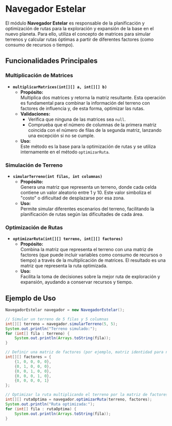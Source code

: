 # Navegador Estelar

El módulo **Navegador Estelar** es responsable de la planificación y optimización de rutas para la exploración y expansión de la base en el nuevo planeta. Para ello, utiliza el concepto de matrices para simular terrenos y calcular rutas óptimas a partir de diferentes factores (como consumo de recursos o tiempo).

## Funcionalidades Principales

### Multiplicación de Matrices

- **`multiplicarMatrices(int[][] a, int[][] b)`**
    - **Propósito:**  
      Multiplica dos matrices y retorna la matriz resultante. Esta operación es fundamental para combinar la información del terreno con factores de influencia y, de esta forma, optimizar las rutas.
    - **Validaciones:**
        - Verifica que ninguna de las matrices sea `null`.
        - Comprueba que el número de columnas de la primera matriz coincida con el número de filas de la segunda matriz, lanzando una excepción si no se cumple.
    - **Uso:**  
      Este método es la base para la optimización de rutas y se utiliza internamente en el método `optimizarRuta`.

### Simulación de Terreno

- **`simularTerreno(int filas, int columnas)`**
    - **Propósito:**  
      Genera una matriz que representa un terreno, donde cada celda contiene un valor aleatorio entre 1 y 10. Este valor simboliza el "costo" o dificultad de desplazarse por esa zona.
    - **Uso:**  
      Permite simular diferentes escenarios del terreno, facilitando la planificación de rutas según las dificultades de cada área.

### Optimización de Rutas

- **`optimizarRuta(int[][] terreno, int[][] factores)`**
    - **Propósito:**  
      Combina la matriz que representa el terreno con una matriz de factores (que puede incluir variables como consumo de recursos o tiempo) a través de la multiplicación de matrices. El resultado es una matriz que representa la ruta optimizada.
    - **Uso:**  
      Facilita la toma de decisiones sobre la mejor ruta de exploración y expansión, ayudando a conservar recursos y tiempo.

## Ejemplo de Uso

```java
NavegadorEstelar navegador = new NavegadorEstelar();

// Simular un terreno de 5 filas y 5 columnas
int[][] terreno = navegador.simularTerreno(5, 5);
System.out.println("Terreno simulado:");
for (int[] fila : terreno) {
    System.out.println(Arrays.toString(fila));
}

// Definir una matriz de factores (por ejemplo, matriz identidad para no alterar los valores)
int[][] factores = {
    {1, 0, 0, 0, 0},
    {0, 1, 0, 0, 0},
    {0, 0, 1, 0, 0},
    {0, 0, 0, 1, 0},
    {0, 0, 0, 0, 1}
};

// Optimizar la ruta multiplicando el terreno por la matriz de factores
int[][] rutaOptima = navegador.optimizarRuta(terreno, factores);
System.out.println("Ruta optimizada:");
for (int[] fila : rutaOptima) {
    System.out.println(Arrays.toString(fila));
}
